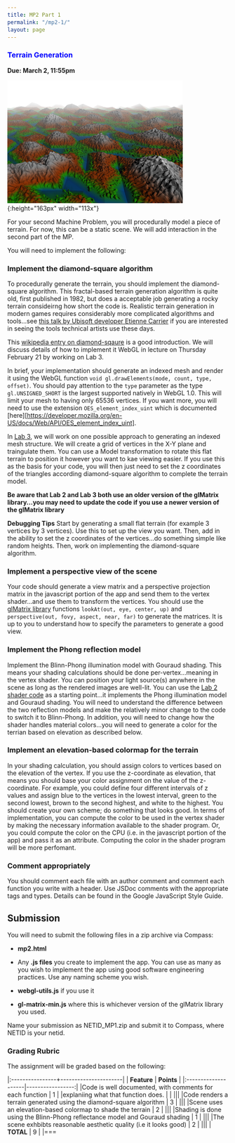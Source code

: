 ```yaml
---
title: MP2 Part 1
permalink: "/mp2-1/"
layout: page
---
```


### <span style="color:blue">Terrain Generation</span>
**Due: March 2, 11:55pm**

![terrain](/assets/img/terrain.png){:height="163px" width="113x"}  

For your second Machine Problem, you will procedurally model a piece of terrain. For now, this can be a static scene. We will add interaction in the second part of the MP.

You will need to implement the following:

### Implement the diamond-square algorithm ###

To procedurally generate the terrain, you should implement the diamond-square algorithm. This fractal-based terrain generation algorithm is quite old, first published in 1982, but does a acceptable job generating a rocky terrain consideirng how short the code is. Realistic terrain generation in modern games requires considerably more complicated algorithms and tools...see [this talk by Ubisoft developer Etienne Carrier](https://www.youtube.com/watch?v=NfizT369g60) if you are interested in seeing the tools technical artists use these days. 

This [wikipedia entry on diamond-sqaure](https://en.wikipedia.org/wiki/Diamond-square_algorithm) is a good introduction. We will discuss details of how to implement it WebGL in lecture on Thursday February 21 by working on Lab 3. 

In brief, your implementation should generate an indexed mesh and render it using the WebGL function `void gl.drawElements(mode, count, type, offset)`. You should pay attention to the `type` parameter as the type `gl.UNSIGNED_SHORT` is the largest supported natively in WebGL 1.0. This will limit your mesh to having only 65536 vertices. If you want more, you will need to use the extension `OES_element_index_uint` which is documented [here][https://developer.mozilla.org/en-US/docs/Web/API/OES_element_index_uint].

In [Lab 3](https://github.com/illinois-cs418/cs418CourseMaterial/raw/master/Labs/Lab3.zip), we will work on one possible approach to generating an indexed mesh structure. We will create a grid of vertices in the X-Y plane and traingulate them. You can use a Model transformation to rotate this flat terrain to position it however you want to kae viewing easier. If you use this as the basis for your code, you will then just need to set the z coordinates of the triangles according diamond-square algorithm to complete the terrain model. 

**Be aware that Lab 2 and Lab 3 both use an older version of the glMatrix library...you may need to update the code if you use a newer version of the glMatrix library**

**Debugging Tips** 
Start by generating a small flat terrain (for example 3 vertices by 3 vertices). Use this to set up the view you want. Then, add in the ability to set the z coordinates of the vertices...do something simple like random heights. Then, work on implementing the diamond-square algorithm.

### Implement a perspective view of the scene ###

Your code should generate a view matrix and a perspective projection matrix in the javascript portion of the app and send them to the vertex shader...and use them to transform the vertices. You should use the [glMatrix library](http://glmatrix.net/) functions `lookAt(out, eye, center, up)` and ` perspective(out, fovy, aspect, near, far)` to generate the matrices. It is up to you to understand how to specify the parameters to generate a good view. 

### Implement the Phong reflection model ###
Implement the Blinn-Phong illumination model with Gouraud shading. This means your shading calculations should be done per-vertex...meaning in the vertex shader. You can position your light source(s) anywhere in the scene as long as the rendered images are well-lit. You can use the [Lab 2 shader code](https://github.com/illinois-cs418/cs418CourseMaterial/raw/master/Labs/Lab2-Mesh.zip) as a starting point...it implements the Phong illumination model and Gouraud shading. You will need to understand the difference between the two reflection models and make the relatively minor change to the code to switch it to Blinn-Phong. In addition, you will need to change how the shader handles material colors...you will need to generate a color for the terrian based on elevation as described below. 

### Implement an elevation-based colormap for the terrain ###

In your shading calculation, you should assign colors to vertices based on the elevation of the vertex. If you use the z-coordinate as elevation, that means you should base your color assignment on the value of the z-coordinate. For example, you could define four different intervals of z values and assign blue to the vertices in the lowest interval, green to the second lowest, brown to the second highest, and white to the highest. You should create your own scheme; do something that looks good. In terms of implementation, you can compute the color to be used in the vertex shader by making the necessary information available to the shader program. Or, you could compute the color on the CPU (i.e. in the javascript portion of the app) and pass it as an attribute. Computing the color in the shader program will be more perfomant. 


### Comment appropriately ###

You should comment each file with an author comment and comment each function you write with a header. Use JSDoc comments with the appropriate tags and types.
Details can be found in the Google JavaScript Style Guide. 
 

## Submission ##

You will need to submit the following files in a zip archive via Compass:

- **mp2.html**  

- Any **.js files** you create to implement the app. You can use as many as you wish to implement the app using good software engineering practices. Use any naming scheme you wish.

- **webgl-utils.js** if you use it  

- **gl-matrix-min.js** where this is whichever version of the glMatrix library you used.

Name your submission as NETID_MP1.zip and submit it to Compass, where NETID is your netid.

### Grading Rubric ###
The assignment will be graded based on the following:

|:----------------+----------------------|
| **Feature**     | **Points**           |
|:--------------------|-----------------:|
|Code is well documented, with comments for each function   | 1     |
|explaniing what that function does.                        |       |
|||
|Code renders a terrain generated using the diamond-square algorithm   | 3      |
||| 
|Scene uses an elevation-based colormap to shade the terrain           | 2     | 
|||
|Shading is done using the Blinn-Phong reflectance model and Gouraud shading  | 1     |
|||
|The scene exhbibts reasonable aesthetic quality (i.e it looks good)      | 2     |
|||
| **TOTAL**	                                                | 9    |
|===
